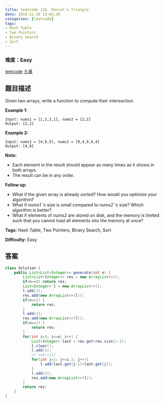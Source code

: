```yaml
---
title: leetcode 118. Pascal's Triangle
date: 2019-11-29 13:03:20
categories: [leetcode]
tags:
- Hash Table
- Two Pointers
- Binary Search
- Sort
---
```

### 难度：Easy

<a href="https://leetcode.com/problems/pascals-triangle/">leetcode</a>
<a href="https://www.jiuzhang.com/solution/pascals-triangle/">九章</a>
## 题目描述
Given two arrays, write a function to compute their intersection.

**Example 1:**
        
    Input: nums1 = [1,2,2,1], nums2 = [2,2]
    Output: [2,2]
    

**Example 2:**
        
    Input: nums1 = [4,9,5], nums2 = [9,4,9,8,4]
    Output: [4,9]

**Note:**

  * Each element in the result should appear as many times as it shows in both arrays.
  * The result can be in any order.

**Follow up:**

  * What if the given array is already sorted? How would you optimize your algorithm?
  * What if _nums1_ 's size is small compared to _nums2_ 's size? Which algorithm is better?
  * What if elements of _nums2_ are stored on disk, and the memory is limited such that you cannot load all elements into the memory at once?


**Tags:** Hash Table, Two Pointers, Binary Search, Sort

**Difficulty:** Easy
## 答案
<!--more-->
```java
class Solution {
    public List<List<Integer>> generate(int n) {
        List<List<Integer>> res = new ArrayList<>();
        if(n==0) return res;
        List<Integer> l = new ArrayList<>();
        l.add(1);
        res.add(new ArrayList<>(l));
        if(n==1) {
            return res;
        }
        l.add(1);
        res.add(new ArrayList<>(l));
        if(n==2) {
            return res;
        }
        for(int i=3; i<=n; i++) {
            List<Integer> last = res.get(res.size()-1);
            l.clear();
            l.add(1);
            // i=3->[1]     
            for(int j=1; j<=i-2; j++){
                l.add(last.get(j-1)+last.get(j));
            }
            l.add(1);
            res.add(new ArrayList<>(l));
        }
        return res;
    }
}
```